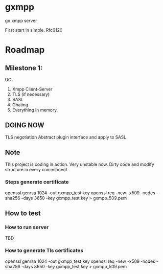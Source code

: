 gxmpp
=====

go xmpp server

First start in simple. Rfc6120

# Roadmap

## Milestone 1:
DO:
1. Xmpp Client-Server
2. TLS (if necessary)
3. SASL
4. Chating
5. Everything in memory.

## DOING NOW
TLS negotiation
Abstract plugin interface and apply to SASL 

## Note
This project is coding in action. Very unstable now.
Dirty code and modify structure in every commitment.


### Steps generate certificate
openssl genrsa 1024 -out gxmpp_test.key
openssl req -new -x509 -nodes -sha256 -days 3650 -key gxmpp_test.key > gxmpp_509.pem


## How to test

### How to run server
TBD
### How to generate Tls certificates
openssl genrsa 1024 -out gxmpp_test.key openssl req -new -x509 -nodes -sha256 -days 3650 -key gxmpp_test.key > gxmpp_509.pem
